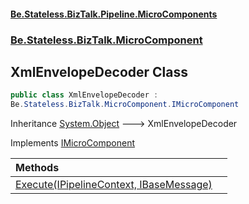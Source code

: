 #### [Be.Stateless.BizTalk.Pipeline.MicroComponents](README.md 'README')
### [Be.Stateless.BizTalk.MicroComponent](Be.Stateless.BizTalk.MicroComponent.md 'Be.Stateless.BizTalk.MicroComponent')

## XmlEnvelopeDecoder Class

```csharp
public class XmlEnvelopeDecoder :
Be.Stateless.BizTalk.MicroComponent.IMicroComponent
```

Inheritance [System.Object](https://docs.microsoft.com/en-us/dotnet/api/System.Object 'System.Object') &#129106; XmlEnvelopeDecoder

Implements [IMicroComponent](IMicroComponent.md 'Be.Stateless.BizTalk.MicroComponent.IMicroComponent')

| Methods | |
| :--- | :--- |
| [Execute(IPipelineContext, IBaseMessage)](XmlEnvelopeDecoder.Execute(IPipelineContext,IBaseMessage).md 'Be.Stateless.BizTalk.MicroComponent.XmlEnvelopeDecoder.Execute(Microsoft.BizTalk.Component.Interop.IPipelineContext, Microsoft.BizTalk.Message.Interop.IBaseMessage)') | |
